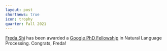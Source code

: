 ```yaml
---
layout: post
shortnews: true
icon: trophy
quarter: Fall 2021
---
```


<A HREF="https://ttic.uchicago.edu/~freda/">Freda Shi</A> has been awarded a <A HREF="https://research.google/outreach/phd-fellowship/recipients/">Google PhD Fellowship</A> in Natural Language Processing. Congrats, Freda!
